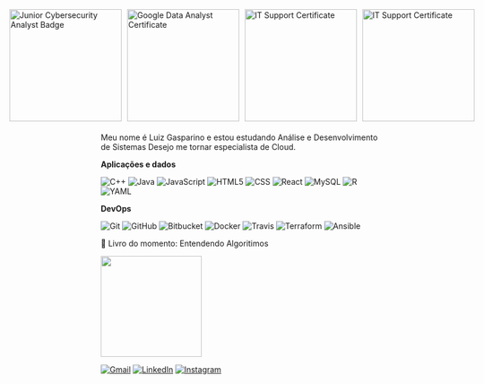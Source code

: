 <div style="display: flex; justify-content: center; gap: 10px; margin-bottom: 20px;">
  <img href="https://www.credly.com/badges/30c54c52-2ca7-48e3-9a6a-6efe6d1ba87d" src="https://images.credly.com/size/340x340/images/441578ec-c0f3-46cc-95fc-86b27e90cf4f/image.png" 
       alt="Junior Cybersecurity Analyst Badge" width="200">
  <img href="https://www.credly.com/badges/85172a6c-d490-48b0-a95d-44316c117213" src="https://images.credly.com/size/340x340/images/975f4562-83b7-4652-9cd8-4490a68441be/image.png" 
       alt="Google Data Analyst Certificate" width="200">
  <img href="https://www.credly.com/badges/54f3239b-b2a7-41b6-826d-f3e9b0288cbd" src="https://images.credly.com/size/340x340/images/0ab768d9-dda0-439e-aeef-edfa6e0f3579/image.png" 
       alt="IT Support Certificate" width="200">
  <img href="https://www.credly.com/badges/c387d3d0-9797-4525-8010-77c498fbe547/public_url" src="https://images.credly.com/size/340x340/images/51984979-f759-49f0-8bb3-5310d364fdbe/image.png" 
       alt="IT Support Certificate" width="200">
</div>


<p align="left"> 
  Meu nome é Luiz Gasparino e estou estudando Análise e Desenvolvimento de Sistemas
  Desejo me tornar especialista de Cloud.
</p>

**Aplicações e dados**

![C++](https://img.shields.io/badge/-C++-333333?style=flat&logo=C%2B%2B&logoColor=00599C)
![Java](https://img.shields.io/badge/-Java-333333?style=flat&logo=Java&logoColor=007396)
![JavaScript](https://img.shields.io/badge/-JavaScript-333333?style=flat&logo=javascript)
![HTML5](https://img.shields.io/badge/-HTML5-333333?style=flat&logo=HTML5)
![CSS](https://img.shields.io/badge/-CSS-333333?style=flat&logo=CSS3&logoColor=1572B6)
![React](https://img.shields.io/badge/-React-333333?style=flat&logo=react)
![MySQL](https://img.shields.io/badge/-MySQL-333333?style=flat&logo=mysql)
![R](https://img.shields.io/badge/-R-333333?style=flat&logo=r)
![YAML](https://img.shields.io/badge/-YAML-333333?style=flat&logo=yaml)

**DevOps**

![Git](https://img.shields.io/badge/-Git-333333?style=flat&logo=git)
![GitHub](https://img.shields.io/badge/-GitHub-333333?style=flat&logo=github)
![Bitbucket](https://img.shields.io/badge/-Bitbucket-333333?style=flat&logo=bitbucket)
![Docker](https://img.shields.io/badge/-Docker-333333?style=flat&logo=docker)
![Travis](https://img.shields.io/badge/-Travis-333333?style=flat&logo=travis)
![Terraform](https://img.shields.io/badge/-Terraform-333333?style=flat&logo=terraform)
![Ansible](https://img.shields.io/badge/-Ansible-333333?style=flat&logo=ansible)
<p align="left">
  📕 Livro do momento: Entendendo Algoritimos
</p>

<a href="https://github.com/llgasparino" title="Perfil do Luiz">
  <img height="180em" src="https://github-readme-stats.vercel.app/api?username=llgasparino&theme=dark&show_icons=true" />
</a>




<p align="left">
  <a href="mailto:luiz.gasparino.pro@gmail.com" title="Gmail">
  <img src="https://img.shields.io/badge/-Gmail-FF0000?style=flat-square&labelColor=FF0000&logo=gmail&logoColor=white&link=mailto:luiz.gasparino.pro@gmail.com" alt="Gmail"/></a>
  <a href="https://www.linkedin.com/in/llgasparino/" title="LinkedIn">
  <img src="https://img.shields.io/badge/-Linkedin-0e76a8?style=flat-square&logo=Linkedin&logoColor=white&link=https://www.linkedin.com/in/llgasparino/" alt="LinkedIn"/></a>
  <a href="https://www.instagram.com/llgasparino/" title="Instagram">
  <img src="https://img.shields.io/badge/-Instagram-DF0174?style=flat-square&labelColor=DF0174&logo=instagram&logoColor=white&link=https://www.instagram.com/llgasparino/" alt="Instagram"/></a>
</p>

